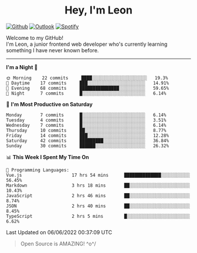 <h1 align="center">Hey, I'm Leon</h1>

[![Github](https://img.shields.io/badge/-Github-000?style=flat&logo=Github&logoColor=white)](https://github.com/ooohmydawn)
[![Outlook](https://img.shields.io/badge/-Outlook-0078D4?style=flat&logo=Microsoft-Outlook&logoColor=white)](mailto:ooohmydawn@hotmail.com)
[![Spotify](https://img.shields.io/badge/-Spotify-1DB954?style=flat&logo=Spotify&logoColor=white)](https://open.spotify.com/user/tkf5c7q582tnbk7v0t9d3fsqq)
&nbsp;

Welcome to my GitHub! <br/>
I'm Leon, a junior frontend web developer who's currently learning something I have never known before.

***

<!--START_SECTION:waka-->
**I'm a Night 🦉** 

```text
🌞 Morning    22 commits     ████░░░░░░░░░░░░░░░░░░░░░   19.3% 
🌆 Daytime    17 commits     ███░░░░░░░░░░░░░░░░░░░░░░   14.91% 
🌃 Evening    68 commits     ███████████████░░░░░░░░░░   59.65% 
🌙 Night      7 commits      █░░░░░░░░░░░░░░░░░░░░░░░░   6.14%

```
📅 **I'm Most Productive on Saturday** 

```text
Monday       7 commits      █░░░░░░░░░░░░░░░░░░░░░░░░   6.14% 
Tuesday      4 commits      █░░░░░░░░░░░░░░░░░░░░░░░░   3.51% 
Wednesday    7 commits      █░░░░░░░░░░░░░░░░░░░░░░░░   6.14% 
Thursday     10 commits     ██░░░░░░░░░░░░░░░░░░░░░░░   8.77% 
Friday       14 commits     ███░░░░░░░░░░░░░░░░░░░░░░   12.28% 
Saturday     42 commits     █████████░░░░░░░░░░░░░░░░   36.84% 
Sunday       30 commits     ██████░░░░░░░░░░░░░░░░░░░   26.32%

```


📊 **This Week I Spent My Time On** 

```text
💬 Programming Languages: 
Vue.js                   17 hrs 54 mins      ██████████████░░░░░░░░░░░   56.45% 
Markdown                 3 hrs 18 mins       ██░░░░░░░░░░░░░░░░░░░░░░░   10.43% 
JavaScript               2 hrs 46 mins       ██░░░░░░░░░░░░░░░░░░░░░░░   8.74% 
JSON                     2 hrs 40 mins       ██░░░░░░░░░░░░░░░░░░░░░░░   8.45% 
TypeScript               2 hrs 5 mins        █░░░░░░░░░░░░░░░░░░░░░░░░   6.62%

```


 Last Updated on 06/06/2022 00:37:09 UTC
<!--END_SECTION:waka-->


> Open Source is AMAZING! \^o^/
